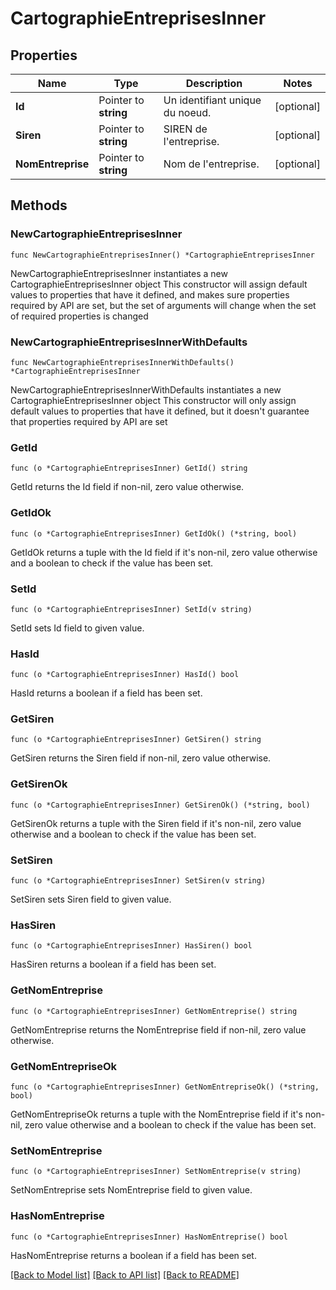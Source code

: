 # CartographieEntreprisesInner

## Properties

Name | Type | Description | Notes
------------ | ------------- | ------------- | -------------
**Id** | Pointer to **string** | Un identifiant unique du noeud. | [optional] 
**Siren** | Pointer to **string** | SIREN de l&#39;entreprise. | [optional] 
**NomEntreprise** | Pointer to **string** | Nom de l&#39;entreprise. | [optional] 

## Methods

### NewCartographieEntreprisesInner

`func NewCartographieEntreprisesInner() *CartographieEntreprisesInner`

NewCartographieEntreprisesInner instantiates a new CartographieEntreprisesInner object
This constructor will assign default values to properties that have it defined,
and makes sure properties required by API are set, but the set of arguments
will change when the set of required properties is changed

### NewCartographieEntreprisesInnerWithDefaults

`func NewCartographieEntreprisesInnerWithDefaults() *CartographieEntreprisesInner`

NewCartographieEntreprisesInnerWithDefaults instantiates a new CartographieEntreprisesInner object
This constructor will only assign default values to properties that have it defined,
but it doesn't guarantee that properties required by API are set

### GetId

`func (o *CartographieEntreprisesInner) GetId() string`

GetId returns the Id field if non-nil, zero value otherwise.

### GetIdOk

`func (o *CartographieEntreprisesInner) GetIdOk() (*string, bool)`

GetIdOk returns a tuple with the Id field if it's non-nil, zero value otherwise
and a boolean to check if the value has been set.

### SetId

`func (o *CartographieEntreprisesInner) SetId(v string)`

SetId sets Id field to given value.

### HasId

`func (o *CartographieEntreprisesInner) HasId() bool`

HasId returns a boolean if a field has been set.

### GetSiren

`func (o *CartographieEntreprisesInner) GetSiren() string`

GetSiren returns the Siren field if non-nil, zero value otherwise.

### GetSirenOk

`func (o *CartographieEntreprisesInner) GetSirenOk() (*string, bool)`

GetSirenOk returns a tuple with the Siren field if it's non-nil, zero value otherwise
and a boolean to check if the value has been set.

### SetSiren

`func (o *CartographieEntreprisesInner) SetSiren(v string)`

SetSiren sets Siren field to given value.

### HasSiren

`func (o *CartographieEntreprisesInner) HasSiren() bool`

HasSiren returns a boolean if a field has been set.

### GetNomEntreprise

`func (o *CartographieEntreprisesInner) GetNomEntreprise() string`

GetNomEntreprise returns the NomEntreprise field if non-nil, zero value otherwise.

### GetNomEntrepriseOk

`func (o *CartographieEntreprisesInner) GetNomEntrepriseOk() (*string, bool)`

GetNomEntrepriseOk returns a tuple with the NomEntreprise field if it's non-nil, zero value otherwise
and a boolean to check if the value has been set.

### SetNomEntreprise

`func (o *CartographieEntreprisesInner) SetNomEntreprise(v string)`

SetNomEntreprise sets NomEntreprise field to given value.

### HasNomEntreprise

`func (o *CartographieEntreprisesInner) HasNomEntreprise() bool`

HasNomEntreprise returns a boolean if a field has been set.


[[Back to Model list]](../README.md#documentation-for-models) [[Back to API list]](../README.md#documentation-for-api-endpoints) [[Back to README]](../README.md)


